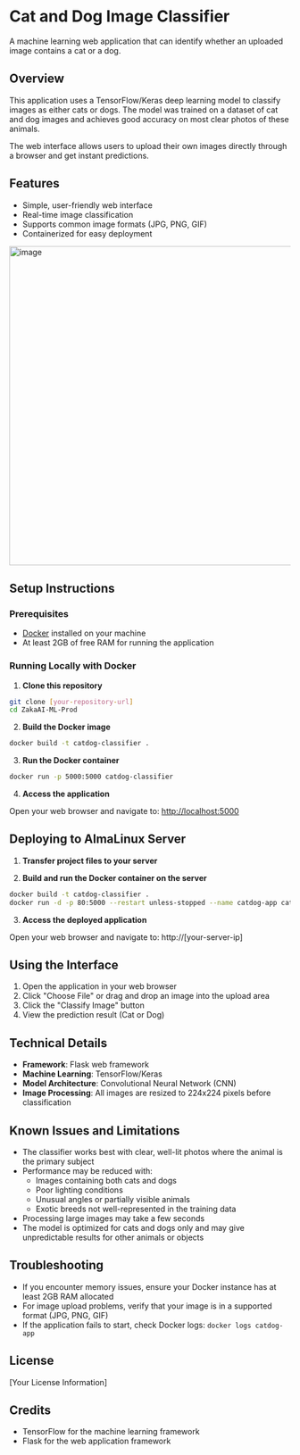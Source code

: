 # Cat and Dog Image Classifier

A machine learning web application that can identify whether an uploaded image contains a cat or a dog.

## Overview

This application uses a TensorFlow/Keras deep learning model to classify images as either cats or dogs. The model was trained on a dataset of cat and dog images and achieves good accuracy on most clear photos of these animals.

The web interface allows users to upload their own images directly through a browser and get instant predictions.

## Features

- Simple, user-friendly web interface
- Real-time image classification
- Supports common image formats (JPG, PNG, GIF)
- Containerized for easy deployment

<img width="635" height="572" alt="image" src="https://github.com/user-attachments/assets/1615ba57-8a27-4c98-a205-57f3c1019bf5" />



## Setup Instructions

### Prerequisites

- [Docker](https://www.docker.com/get-started) installed on your machine
- At least 2GB of free RAM for running the application

### Running Locally with Docker

1. **Clone this repository**

```bash
git clone [your-repository-url]
cd ZakaAI-ML-Prod
```

2. **Build the Docker image**

```bash
docker build -t catdog-classifier .
```

3. **Run the Docker container**

```bash
docker run -p 5000:5000 catdog-classifier
```

4. **Access the application**

Open your web browser and navigate to: [http://localhost:5000](http://localhost:5000)

## Deploying to AlmaLinux Server

1. **Transfer project files to your server**

2. **Build and run the Docker container on the server**

```bash
docker build -t catdog-classifier .
docker run -d -p 80:5000 --restart unless-stopped --name catdog-app catdog-classifier
```

3. **Access the deployed application**

Open your web browser and navigate to: http://[your-server-ip]

## Using the Interface

1. Open the application in your web browser
2. Click "Choose File" or drag and drop an image into the upload area
3. Click the "Classify Image" button
4. View the prediction result (Cat or Dog)

## Technical Details

- **Framework**: Flask web framework
- **Machine Learning**: TensorFlow/Keras
- **Model Architecture**: Convolutional Neural Network (CNN)
- **Image Processing**: All images are resized to 224x224 pixels before classification

## Known Issues and Limitations

- The classifier works best with clear, well-lit photos where the animal is the primary subject
- Performance may be reduced with:
  - Images containing both cats and dogs
  - Poor lighting conditions
  - Unusual angles or partially visible animals
  - Exotic breeds not well-represented in the training data
- Processing large images may take a few seconds
- The model is optimized for cats and dogs only and may give unpredictable results for other animals or objects

## Troubleshooting

- If you encounter memory issues, ensure your Docker instance has at least 2GB RAM allocated
- For image upload problems, verify that your image is in a supported format (JPG, PNG, GIF)
- If the application fails to start, check Docker logs: `docker logs catdog-app`

## License

[Your License Information]

## Credits

- TensorFlow for the machine learning framework
- Flask for the web application framework
